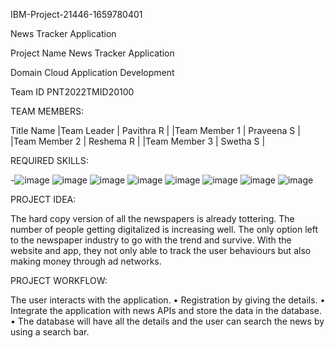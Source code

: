 
IBM-Project-21446-1659780401   

News Tracker Application

Project Name  News Tracker Application

Domain Cloud Application Development

Team ID	  PNT2022TMID20100


TEAM MEMBERS:
      
  Title             Name
|Team Leader   |    Pavithra R   |
|Team Member 1 |    Praveena S   |
|Team Member 2 |    Reshema R     |
|Team Member 3 |    Swetha S    |

REQUIRED SKILLS:
       
-![image](https://user-images.githubusercontent.com/108476651/202834146-070fa46b-1ea5-4a5e-8d82-30d7729d59cc.png)
![image](https://user-images.githubusercontent.com/108476651/202834182-ea0e52f6-1610-4639-8912-631101b5a8f8.png)
![image](https://user-images.githubusercontent.com/108476651/202834187-747984a0-3f5d-4e6f-92cd-f5741265f1e2.png)
![image](https://user-images.githubusercontent.com/108476651/202834190-b231f823-ac78-4d39-947f-ecb33c298d15.png)
![image](https://user-images.githubusercontent.com/108476651/202834209-87f6a87d-8932-47ae-a2a8-d0c3fb7801e2.png)
![image](https://user-images.githubusercontent.com/108476651/202834213-cab3fe07-868b-4b34-9652-2c3b72335d04.png)
![image](https://user-images.githubusercontent.com/108476651/202834219-a3560f47-7cd5-481e-b1aa-b9bfbfeefd09.png)
![image](https://user-images.githubusercontent.com/108476651/202834227-d0a12332-aec3-4345-94cd-346ee50588a2.png)



PROJECT IDEA:

The hard copy version of all the newspapers is already tottering. The number of people getting digitalized is increasing well. The only option left to the newspaper industry to go with the trend and survive. With the website and app, they not only able to track the user behaviours but also making money through ad networks.



PROJECT WORKFLOW:

The user interacts with the application.
    •  Registration by giving the details.
    •  Integrate the application with news APIs and store the data in the database.
    •  The database will have all the details and the user can search the news by  using a search bar.
